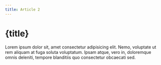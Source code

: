 ```yaml
---
title: Article 2
---
```


<h1>{title}</h1>

Lorem ipsum dolor sit, amet consectetur adipisicing elit. Nemo, voluptate ut rem aliquam at fuga
soluta voluptatum. Ipsam atque, vero in, doloremque omnis deleniti, tempore blanditiis quo
consectetur obcaecati sed.
